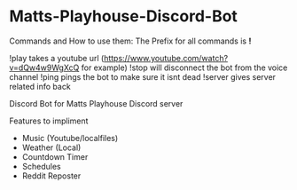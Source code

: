# Matts-Playhouse-Discord-Bot

Commands and How to use them:
  The Prefix for all commands is <b>!</b>

!play takes a youtube url (https://www.youtube.com/watch?v=dQw4w9WgXcQ for example)
!stop will disconnect the bot from the voice channel
!ping pings the bot to make sure it isnt dead
!server gives server related info back


Discord Bot for Matts Playhouse Discord server

Features to impliment
  - Music (Youtube/localfiles)
  - Weather (Local)
  - Countdown Timer
  - Schedules
  - Reddit Reposter
